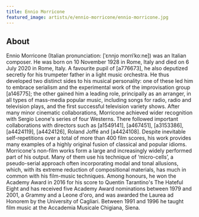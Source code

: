 ```yaml
---
title: Ennio Morricone
featured_image: artists/e/ennio-morricone/ennio-morricone.jpg
---
```

## About

Ennio Morricone (Italian pronunciation: [ˈɛnnjo morriˈkoːne]) was an Italian composer. He was born on 10 November 1928 in Rome, Italy and died on 6 July 2020 in Rome, Italy. A favourite pupil of [a776673], he also deputized secretly for his trumpeter father in a light music orchestra. He thus developed two distinct sides to his musical personality: one of these led him to embrace serialism and the experimental work of the improvisation group [a146775]; the other gained him a leading role, principally as an arranger, in all types of mass-media popular music, including songs for radio, radio and television plays, and the first successful television variety shows.
After many minor cinematic collaborations, Morricone achieved wider recognition with Sergio Leone's series of four Westerns. There followed important collaborations with directors such as [a1549141], [a467451], [a3153386], [a4424119], [a4424126], Roland Joffé and [a4424108]. Despite inevitable self-repetitions over a total of more than 400 film scores, his work provides many examples of a highly original fusion of classical and popular idioms.
Morricone's non-film works form a large and increasingly widely performed part of his output. Many of them use his technique of ‘micro-cells’, a pseudo-serial approach often incorporating modal and tonal allusions, which, with its extreme reduction of compositional materials, has much in common with his film-music techniques.
Among honours, he won the Academy Award in 2016 for his score to Quentin Tarantino's The Hateful Eight and has received five Academy Award nominations between 1979 and 2001, a Grammy and a Leone d'oro, and was awarded the Laurea ad Honorem by the University of Cagliari. Between 1991 and 1996 he taught film music at the Accademia Musicale Chigiana, Siena.

